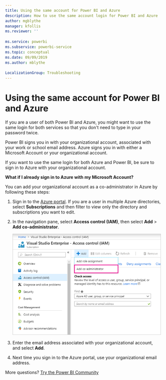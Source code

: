 ```yaml
---
title: Using the same account for Power BI and Azure
description: How to use the same account login for Power BI and Azure
author: mgblythe
manager: kfollis
ms.reviewer: ''

ms.service: powerbi
ms.subservice: powerbi-service
ms.topic: conceptual
ms.date: 09/09/2019
ms.author: mblythe

LocalizationGroup: Troubleshooting
---
```


# Using the same account for Power BI and Azure

If you are a user of both Power BI and Azure, you might want to use the same login for both services so that you don't need to type in your password twice.

Power BI signs you in with your organizational account, associated with your work or school email address.  Azure signs you in with either a Microsoft Account or your organizational account.

If you want to use the same login for both Azure and Power BI, be sure to sign in to Azure with your organizational account.

**What if I already sign in to Azure with my Microsoft Account?**

You can add your organizational account as a co-administrator in Azure by following these steps:

1. Sign in to the [Azure portal](https://portal.azure.com/). If you are a user in multiple Azure directories, select **Subscriptions** and then filter to view only the directory and subscriptions you want to edit.

1. In the navigation pane, select **Access control (IAM)**, then select **Add** \> **Add co-administrator**.

    ![Add a co-administrator in the Azure portal](media/service-admin-how-to-use-the-same-account-as-azure/add-co-administrator.png)

1. Enter the email address associated with your organizational account, and select **Add**.

1. Next time you sign in to the Azure portal, use your organizational email address.

More questions? [Try the Power BI Community](https://community.powerbi.com/)
